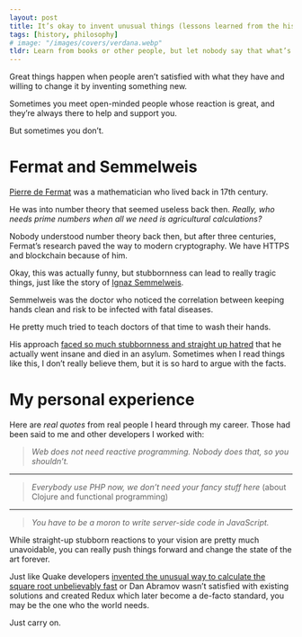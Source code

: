 ```yaml
---
layout: post
title: It’s okay to invent unusual things (lessons learned from the history of science)
tags: [history, philosophy]
# image: "/images/covers/verdana.webp"
tldr: Learn from books or other people, but let nobody say that what’s you doing is wrong just because it’s unusual.
---
```


Great things happen when people aren’t satisfied with what they have and willing to change it by inventing something new.

Sometimes you meet open-minded people whose reaction is great, and they’re always there to help and support you.

But sometimes you don’t.

# Fermat and Semmelweis

[Pierre de Fermat](https://en.wikipedia.org/wiki/Pierre_de_Fermat) was a mathematician who lived back in 17th century.

He was into number theory that seemed useless back then. _Really, who needs prime numbers when all we need is agricultural calculations?_

Nobody understood number theory back then, but after three centuries, Fermat’s research paved the way to modern cryptography. We have HTTPS and blockchain because of him.

Okay, this was actually funny, but stubbornness can lead to really tragic things, just like the story of [Ignaz Semmelweis](https://en.wikipedia.org/wiki/Ignaz_Semmelweis#Conflict_with_established_medical_opinion).

Semmelweis was the doctor who noticed the correlation between keeping hands clean and risk to be infected with fatal diseases.

He pretty much tried to teach doctors of that time to wash their hands.

His approach [faced so much stubbornness and straight up hatred](https://en.wikipedia.org/wiki/Contemporary_reaction_to_Ignaz_Semmelweis#Rejected_as_unscientific) that he actually went insane and died in an asylum. Sometimes when I read things like this, I don’t really believe them, but it is so hard to argue with the facts.

# My personal experience

Here are _real quotes_ from real people I heard through my career. Those had been said to me and other developers I worked with:

> _Web does not need reactive programming. Nobody does that, so you shouldn’t._

---

> _Everybody use PHP now, we don’t need your fancy stuff here_ (about Clojure and functional programming)

---

> _You have to be a moron to write server-side code in JavaScript._

While straight-up stubborn reactions to your vision are pretty much unavoidable, you can really push things forward and change the state of the art forever.

Just like Quake developers [invented the unusual way to calculate the square root unbelievably fast](https://en.wikipedia.org/wiki/Fast_inverse_square_root) or Dan Abramov wasn’t satisfied with existing solutions and created Redux which later become a de-facto standard, you may be the one who the world needs.

Just carry on.
